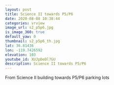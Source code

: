 ```yaml
---
layout: post
title: Science II towards P5/P6
date: 2020-08-08 10:38:44
categories: vrview
image_url: s2_p5p6.jpg
is_image_360: true
default_yaw: 0
thumbnail: s2_p5p6_th.jpg
lat: 36.81436
lon: -119.7426592
elevation: 103
youtube_id: XUJpDeDl7GU
description: Science II towards P5/P6
---
```

From Science II building towards P5/P6 parking lots
